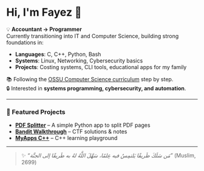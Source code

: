 # Hi, I'm Fayez 👋

💡 **Accountant → Programmer**  
Currently transitioning into IT and Computer Science, building strong foundations in:

- **Languages**: C, C++, Python, Bash  
- **Systems**: Linux, Networking, Cybersecurity basics  
- **Projects**: Costing systems, CLI tools, educational apps for my family  

📚 Following the [OSSU Computer Science curriculum](https://github.com/ossu/computer-science) step by step.  
🔒 Interested in **systems programming, cybersecurity, and automation**.  

---

### 🚀 Featured Projects
- [**PDF Splitter**](https://github.com/fayezoraby/pdf_splitter) – A simple Python app to split PDF pages  
- [**Bandit Walkthrough**](https://github.com/fayezoraby/bandit.walkthrough) – CTF solutions & notes  
- [**MyApps C++**](https://github.com/fayezoraby/MyApps_cpp) – C++ learning playground  

---

 > ✨ *“مَن سَلَكَ طَريقًا يَلتمِسُ فيه عِلمًا، سَهَّلَ اللَّهُ لهُ به طَريقًا إلى الجنَّة”* (Muslim, 2699)
